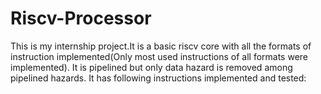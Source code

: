 # Riscv-Processor

This is my internship project.It is a basic riscv core with all the formats of instruction implemented(Only most used instructions of all formats were implemented). It is pipelined but only data hazard is removed among pipelined hazards.
It has following instructions implemented and tested:
